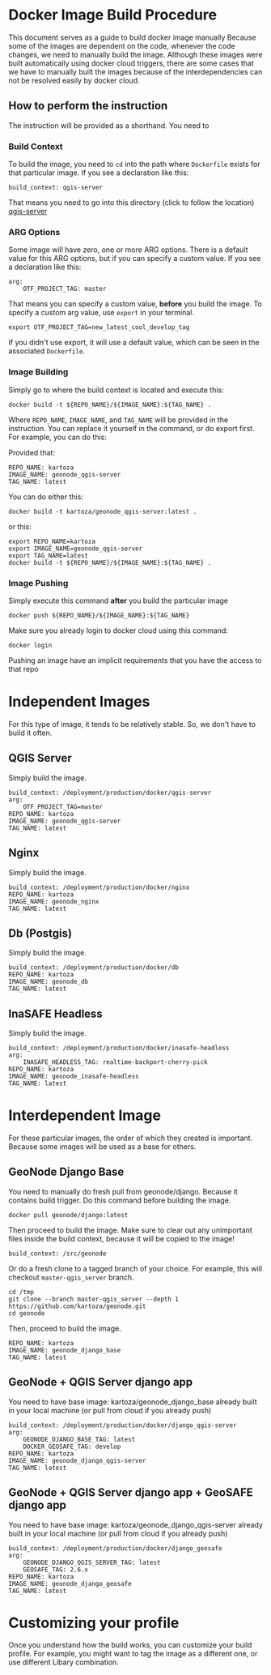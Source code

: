 # Docker Image Build Procedure

This document serves as a guide to build docker image manually
Because some of the images are dependent on the code, whenever the code
changes, we need to manually build the image. Although these images
were built automatically using docker cloud triggers, there are some cases
that we have to manually built the images because of the interdependencies
can not be resolved easily by docker cloud.

## How to perform the instruction

The instruction will be provided as a shorthand. You need to

### Build Context

To build the image, you need to `cd` into the path where `Dockerfile` exists
for that particular image. If you see a declaration like this:

```
build_context: qgis-server
```

That means you need to go into this directory (click to follow the location) [qgis-server](../docker/qgis-server)

### ARG Options

Some image will have zero, one or more ARG options. There is a default value
for this ARG options, but if you can specify a custom value. If you see a declaration
like this:

```
arg:
	OTF_PROJECT_TAG: master
```

That means you can specify a custom value, **before** you build
the image. To specify a custom arg value, use `export` in your terminal.

```
export OTF_PROJECT_TAG=new_latest_cool_develop_tag
```

If you didn't use export, it will use a default value, which can be seen in
the associated `Dockerfile`.

### Image Building

Simply go to where the build context is located and execute this:

```
docker build -t ${REPO_NAME}/${IMAGE_NAME}:${TAG_NAME} .
```

Where `REPO_NAME`, `IMAGE_NAME`, and `TAG_NAME` will be provided in the instruction.
You can replace it yourself in the command, or do export first.
For example, you can do this:

Provided that:

```
REPO_NAME: kartoza
IMAGE_NAME: geonode_qgis-server
TAG_NAME: latest
```

You can do either this:

```
docker build -t kartoza/geonode_qgis-server:latest .
```

or this:

```
export REPO_NAME=kartoza
export IMAGE_NAME=geonode_qgis-server
export TAG_NAME=latest
docker build -t ${REPO_NAME}/${IMAGE_NAME}:${TAG_NAME} .
```

### Image Pushing

Simply execute this command **after** you build the particular image

```
docker push ${REPO_NAME}/${IMAGE_NAME}:${TAG_NAME}
```

Make sure you already login to docker cloud using this command:

```
docker login
```

Pushing an image have an implicit requirements that you have the access to that repo

# Independent Images

For this type of image, it tends to be relatively stable. So, we don't have to
build it often.

## QGIS Server

Simply build the image.

```
build_context: /deployment/production/docker/qgis-server
arg:
	OTF_PROJECT_TAG=master
REPO_NAME: kartoza
IMAGE_NAME: geonode_qgis-server
TAG_NAME: latest
```

## Nginx

Simply build the image.

```
build_context: /deployment/production/docker/nginx
REPO_NAME: kartoza
IMAGE_NAME: geonode_nginx
TAG_NAME: latest
```

## Db (Postgis)

Simply build the image.

```
build_context: /deployment/production/docker/db
REPO_NAME: kartoza
IMAGE_NAME: geonode_db
TAG_NAME: latest
```

## InaSAFE Headless

Simply build the image.

```
build_context: /deployment/production/docker/inasafe-headless
arg:
	INASAFE_HEADLESS_TAG: realtime-backport-cherry-pick
REPO_NAME: kartoza
IMAGE_NAME: geonode_inasafe-headless
TAG_NAME: latest
```

# Interdependent Image

For these particular images, the order of which they created is important.
Because some images will be used as a base for others.

## GeoNode Django Base

You need to manually do fresh pull from geonode/django. Because it contains
build trigger. Do this command before building the image.

```
docker pull geonode/django:latest
```

Then proceed to build the image. Make sure to clear out any unimportant files
inside the build context, because it will be copied to the image!

```
build_context: /src/geonode
```

Or do a fresh clone to a tagged branch of your choice.
For example, this will checkout `master-qgis_server` branch.


```
cd /tmp
git clone --branch master-qgis_server --depth 1 https://github.com/kartoza/geonode.git
cd geonode
```

Then, proceed to build the image.

```
REPO_NAME: kartoza
IMAGE_NAME: geonode_django_base
TAG_NAME: latest
```

## GeoNode + QGIS Server django app

You need to have base image: kartoza/geonode_django_base already built in your
local machine (or pull from cloud if you already push)

```
build_context: /deployment/production/docker/django_qgis-server
arg:
	GEONODE_DJANGO_BASE_TAG: latest
	DOCKER_GEOSAFE_TAG: develop
REPO_NAME: kartoza
IMAGE_NAME: geonode_django_qgis-server
TAG_NAME: latest
```

## GeoNode + QGIS Server django app + GeoSAFE django app

You need to have base image: kartoza/geonode_django_qgis-server already built in your
local machine (or pull from cloud if you already push)

```
build_context: /deployment/production/docker/django_geosafe
arg:
	GEONODE_DJANGO_QGIS_SERVER_TAG: latest
	GEOSAFE_TAG: 2.6.x
REPO_NAME: kartoza
IMAGE_NAME: geonode_django_geosafe
TAG_NAME: latest
```

# Customizing your profile

Once you understand how the build works, you can customize your build profile.
For example, you might want to tag the image as a different one, or use different
Libary combination.
